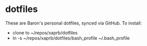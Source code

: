 # dotfiles

These are Baron's personal dotfiles, synced via GitHub. To install:

- clone to ~/repos/xaprb/dotfiles
- ln -s ~/repos/xaprb/dotfiles/bash_profile ~/.bash_profile
